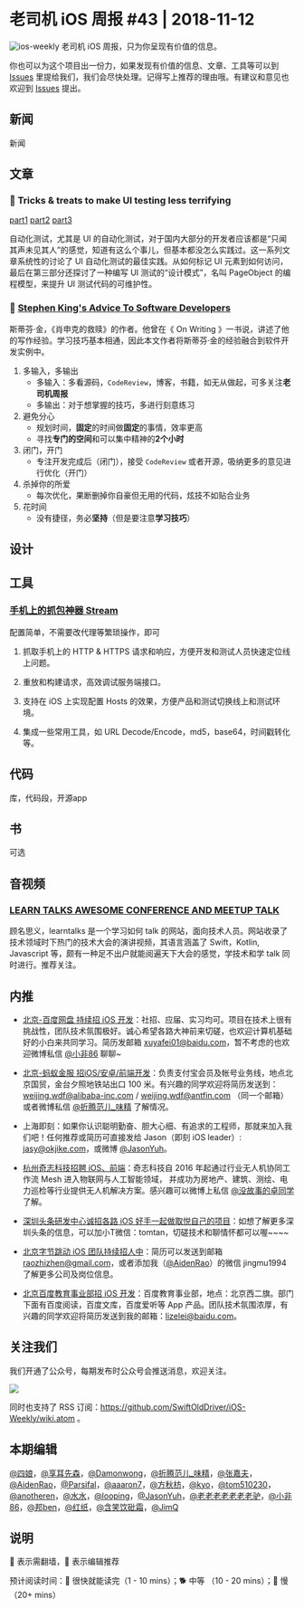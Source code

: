 # 老司机 iOS 周报 #43 | 2018-11-12

![ios-weekly](https://github.com/SwiftOldDriver/iOS-Weekly/blob/master/assets/ios-weekly.png?raw=true)
老司机 iOS 周报，只为你呈现有价值的信息。

你也可以为这个项目出一份力，如果发现有价值的信息、文章、工具等可以到 [Issues](https://github.com/SwiftOldDriver/iOS-Weekly/issues) 里提给我们，我们会尽快处理。记得写上推荐的理由哦。有建议和意见也欢迎到 [Issues](https://github.com/SwiftOldDriver/iOS-Weekly/issues) 提出。

## 新闻

新闻


## 文章

### 🐎 Tricks & treats to make UI testing less terrifying
[part1](https://blog.novoda.com/ui-testing-part-1/)
[part2](https://blog.novoda.com/ui-testing-part-2/)
[part3](https://blog.novoda.com/ui-testing-part-3/)

自动化测试，尤其是 UI 的自动化测试，对于国内大部分的开发者应该都是“只闻其声未见其人”的感觉，知道有这么个事儿，但基本都没怎么实践过。这一系列文章系统性的讨论了 UI 自动化测试的最佳实践。从如何标记 UI 元素到如何访问，最后在第三部分还探讨了一种编写 UI 测试的“设计模式”，名叫 PageObject 的编程模型，来提升 UI 测试代码的可维护性。

### 🐎 [Stephen King's Advice To Software Developers](https://www.mokacoding.com/blog/stephen-king-advice-to-software-developers/)

斯蒂芬·金，《肖申克的救赎》的作者。他曾在《 On Writing 》一书说，讲述了他的写作经验。学习技巧基本相通，因此本文作者将斯蒂芬·金的经验融合到软件开发实例中。
1. 多输入，多输出
    - 多输入：多看源码，`CodeReview`，博客，书籍，如无从做起，可多关注**老司机周报**
    - 多输出：对于想掌握的技巧，多进行刻意练习
2. 避免分心
    - 规划时间，**固定**的时间做**固定**的事情，效率更高
    - 寻找**专门的空间**和可以集中精神的**2个小时**
3. 闭门，开门
    - 专注开发完成后（闭门），接受 `CodeReview` 或者开源，吸纳更多的意见进行优化（开门）
4. 杀掉你的所爱
    - 每次优化，果断删掉你自豪但无用的代码，炫技不如贴合业务
5. 花时间
    - 没有捷径，务必**坚持**（但是要注意**学习技巧**）

## 设计

## 工具

### [手机上的抓包神器 Stream](https://itunes.apple.com/cn/app/stream/id1312141691?mt=8&ct=appshare-cn)

配置简单，不需要改代理等繁琐操作，即可

1. 抓取手机上的 HTTP & HTTPS 请求和响应，方便开发和测试人员快速定位线上问题。

2. 重放和构建请求，高效调试服务端接口。

3. 支持在 iOS 上实现配置 Hosts 的效果，方便产品和测试切换线上和测试环境。

4. 集成一些常用工具，如 URL Decode/Encode，md5，base64，时间戳转化等。

## 代码

库，代码段，开源app

## 书

可选

## 音视频


### [LEARN TALKS AWESOME CONFERENCE AND MEETUP TALK](https://learntalks.com/)

顾名思义，learntalks 是一个学习如何 talk 的网站，面向技术人员。网站收录了技术领域时下热门的技术大会的演讲视频，其语言涵盖了 Swift，Kotlin, Javascript 等，颇有一种足不出户就能阅遍天下大会的感觉，学技术和学 talk 同时进行。推荐关注。

## 内推

- [北京-百度网盘 持续招 iOS 开发](https://talent.baidu.com/external/baidu/index.html#/jobDetail/2/102507)：社招、应届、实习均可。项目在技术上很有挑战性，团队技术氛围极好。诚心希望各路大神前来切磋，也欢迎计算机基础好的小白来共同学习。简历发邮箱 xuyafei01@baidu.com，暂不考虑的也欢迎微博私信 [@小非86](https://weibo.com/xuyafei86) 聊聊~

- [北京-蚂蚁金服 招iOS/安卓/前端开发](https://job.alibaba.com/zhaopin/position_detail.htm?trace=qrcode_share&positionCode=GP031268&from=timeline&isappinstalled=0)：负责支付宝会员及帐号业务线，地点北京国贸，金台夕照地铁站出口 100 米。有兴趣的同学欢迎将简历发送到：weijing.wdf@alibaba-inc.com / weijing.wdf@antfin.com （同一个邮箱）或者微博私信 [@折腾范儿_味精](https://weibo.com/agvicking) 了解情况。

- 上海即刻：如果你认识聪明勤奋、胆大心细、有追求的工程师，那就来加入我们吧！任何推荐或简历可直接发给 Jason（即刻 iOS leader）: jasy@okjike.com，或微博 [@JasonYuh](https://weibo.com/jasonyuh)。

- [杭州奇志科技招聘 iOS、前端](https://www.lagou.com/gongsi/34872.html)：奇志科技自 2016 年起通过行业无人机协同工作流 Mesh 进入物联网与人工智能领域， 并成功为房地产、建筑、测绘、电力巡检等行业提供无人机解决方案。感兴趣可以微博上私信 [@没故事的卓同学](https://weibo.com/u/1926303682) 了解。

- [深圳头条研发中心诚招各路 iOS 好手一起做取悦自己的项目](https://job.toutiao.com/2018/spring_referral/?token=alPR8WCv8nnnc5QqtsyKjw%3D%3D&key=MTY1MDMsMTg0MTQsMjA1MjAsMTk1NjEsMTU2ODksMTc0ODk%3D)：如想了解更多深圳头条的信息，可以加小T微信：tomtan，切磋技术和聊情怀都可以喔~~~~

- [北京字节跳动 iOS 团队持续招人中](https://job.toutiao.com/society)：简历可以发送到邮箱 raozhizhen@gmail.com，或者添加我（[@AidenRao](https://weibo.com/AidenRao)）的微信 jingmu1994 了解更多公司及岗位信息。

- [北京百度教育事业部招 iOS 开发](https://www.baidu.com/s?wd=百度)：百度教育事业部，地点：北京西二旗。部门下面有百度阅读，百度文库，百度爱听等 App 产品。团队技术氛围浓厚，有兴趣的同学欢迎将简历发送到我的邮箱：lizelei@baidu.com。

## 关注我们

我们开通了公众号，每期发布时公众号会推送消息，欢迎关注。

![](https://github.com/SwiftOldDriver/iOS-Weekly/blob/master/assets/qrcode_for_wechat.jpg?raw=true)

同时也支持了 RSS 订阅：https://github.com/SwiftOldDriver/iOS-Weekly/wiki.atom 。

## 本期编辑

[@四娘](https://kemchenj.github.io)，[@享耳先森](https://github.com/iblacksun)，[@Damonwong](https://weibo.com/damonone)，[@折腾范儿_味精](http://weibo.com/agvicking)，[@张嘉夫](https://weibo.com/2949394297)，[@AidenRao](https://weibo.com/AidenRao)，[@Parsifal](https://weibo.com/parsifalchang)，[@aaaron7](https://weibo.com/aaaron7)，[@方秋枋](https://weibo.com/100mango)，[@kyo](https://github.com/KyoLi)，[@tom510230](https://xiaozhuanlan.com/u/6682065345)，[@anotheren](https://anotheren.com)，[@水水](https://www.xuyanlan.com)，[@looping](https://github.com/looping)，[@JasonYuh](https://weibo.com/jasonyuh)，[@老老老老老老老驴](https://weibo.com/u/6090610445)，[@小非86](https://weibo.com/xuyafei86)，[@邦ben](http://weibo.com/linwenbang)，[@红纸](https://github.com/nianran)，[@含笑饮砒霜](http://chinafish.news)，[@JimQ](https://github.com/waz0820)

## 说明

🚧 表示需翻墙，🌟 表示编辑推荐

预计阅读时间：🐎 很快就能读完（1 - 10 mins）；🐕 中等 （10 - 20 mins）；🐢 慢（20+ mins）
